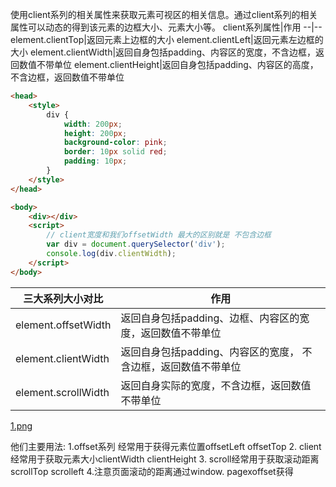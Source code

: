 

使用client系列的相关属性来获取元素可视区的相关信息。通过client系列的相关属性可以动态的得到该元素的边框大小、元素大小等。
client系列属性|作用
--|--
element.clientTop|返回元素上边框的大小
element.clientLeft|返回元素左边框的大小
element.clientWidth|返回自身包括padding、内容区的宽度，不含边框，返回数值不带单位
element.clientHeight|返回自身包括padding、内容区的高度，不含边框，返回数值不带单位

```html
<head>
    <style>
        div {
            width: 200px;
            height: 200px;
            background-color: pink;
            border: 10px solid red;
            padding: 10px;
        }
    </style>
</head>

<body>
    <div></div>
    <script>
        // client宽度和我们offsetWidth 最大的区别就是 不包含边框
        var div = document.querySelector('div');
        console.log(div.clientWidth);
    </script>
</body>
```

三大系列大小对比|作用
--|--
element.offsetWidth|返回自身包括padding、边框、内容区的宽度，返回数值不带单位
element.clientWidth|返回自身包括padding、内容区的宽度， 不含边框，返回数值不带单位
element.scrollWidth|返回自身实际的宽度，不含边框，返回数值不带单位


[1.png](1.png)

他们主要用法:
1.offset系列 经常用于获得元素位置offsetLeft offsetTop
2. client 经常用于获取元素大小clientWidth clientHeight
3. scroll经常用于获取滚动距离scrollTop scrolleft
4.注意页面滚动的距离通过window. pagexoffset获得